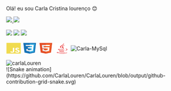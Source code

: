 Olá! eu sou Carla Cristina lourenço 😊

<a href="https://github.com/CarlaLouren">
  <img height="180em" src="https://github-readme-stats.vercel.app/api?username=Carlacristina&show_icons=true&theme=dracula&include_all_commits=true&count_private=true"/>
  <img height="180em" src="https://github-readme-stats.vercel.app/api/top-langs/?username=CarlaLouren&layout=compact&langs_count=7&theme=dracula"/>
</div>
<!--

- 👩‍💻 Atualmente estudante-análises e desenvolvimento de sistemas.
Javascript/nodejs/html/css
- 🌱 Em busca de uma vaga no mundo tech para poder aplicar minhas habilidades e conhecimento.
- 🏋️‍♂️Amo treinar.
-->
<!-- Parte das redes sociais--> 
<div>
 <br>
<a href = "carlacristinalourenco82@gmail.com" target="_blank"><img src = "https://img.shields.io/badge/Gmail-D14836?style=for-the-badge&logo=gmail&logoColor=white"></a>
<a href = "https://www.linkedin.com/in/carla-cristina86409b231/" target="_blank"><img src = "https://img.shields.io/badge/LinkedIn-0077B5?style=for-the-badge&logo=linkedin&logoColor=white"></a>
  <a href = "https://replit.com/@carlalourenco" target="_blank"><img src = "https://img.shields.io/badge/replit-667881?style=for-the-badge&logo=replit&logoColor=white"></a> 


<!-- <a href = "" target = "newblank" ><img src = "https://img.shields.io/badge/Gmail-D14836?style=for-the-badge&logo=gmail&logoColor=white"></a> -->
  
  </div> 
<!-- Parte dos icones de ferramentas que sei usar --> 
<div style = "display: inline_block"><br>
<img align = "center" alt="Carla-JS" height = "30" width = "40" src = "https://raw.githubusercontent.com/devicons/devicon/master/icons/javascript/javascript-plain.svg"> 
<img align = "center" alt="Carla-CSS" height = "30" width = "40" src = "https://raw.githubusercontent.com/devicons/devicon/master/icons/css3/css3-original.svg">
<img align = "center" alt="Carla-HTML" height = "30" width = "40" src = "https://raw.githubusercontent.com/devicons/devicon/master/icons/html5/html5-original.svg">
<img align = "center" alt="Carla-Java" height = "30" width = "40" src = "https://raw.githubusercontent.com/devicons/devicon/master/icons/java/java-plain.svg">
<img align = "center" alt="Carla-MySql" height = "30" width = "40" src = "https://img.shields.io/badge/MySQL-005C84?style=for-the-badge&logo=mysql&logoColor=white">

</div <br>
<div>
 <br>
 <img src="https://komarev.com/ghpvc/?username=CarlaLourenço&color=green" alt="carlaLouren" /> 
</div>
  ![Snake animation](https://github.com/CarlaLouren/CarlaLouren/blob/output/github-contribution-grid-snake.svg)
